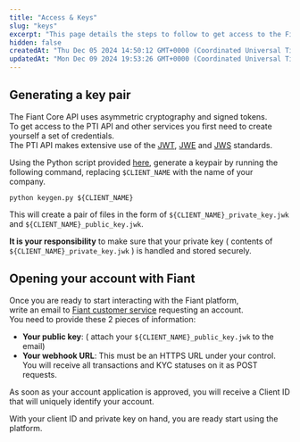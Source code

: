 ```yaml
---
title: "Access & Keys"
slug: "keys"
excerpt: "This page details the steps to follow to get access to the Fiant platform."
hidden: false
createdAt: "Thu Dec 05 2024 14:50:12 GMT+0000 (Coordinated Universal Time)"
updatedAt: "Mon Dec 09 2024 19:53:26 GMT+0000 (Coordinated Universal Time)"
---
```

## Generating a key pair

The Fiant Core API uses asymmetric cryptography and signed tokens.  
To get access to the PTI API and other services you first need to create yourself a set of credentials.  
The PTI API makes extensive use of the [JWT](https://tools.ietf.org/html/rfc7519), [JWE](https://datatracker.ietf.org/doc/rfc7516) and [JWS](https://tools.ietf.org/html/rfc7515) standards.

Using the Python script provided [here](https://github.com/provenancetech/pti-docs/tree/master/utils/keygen.py), generate a keypair by running the following command, replacing `$CLIENT_NAME` with the name of your company.

```shell
python keygen.py ${CLIENT_NAME}
```

This will create a pair of files in the form of `${CLIENT_NAME}_private_key.jwk` and `${CLIENT_NAME}_public_key.jwk`.

**It is your responsibility** to make sure that your private key ( contents of `${CLIENT_NAME}_private_key.jwk` ) is handled and stored securely.

## Opening your account with Fiant

Once you are ready to start interacting with the Fiant platform,  
write an email to [Fiant customer service](mailto:customerservice@provenancetech.io) requesting an account.  
You need to provide these 2 pieces of information:

- **Your public key**: ( attach your `${CLIENT_NAME}_public_key.jwk` to the email)
- **Your webhook URL**: This must be an HTTPS URL under your control. You will receive all transactions and KYC statuses on it as POST requests.

As soon as your account application is approved, you will receive a Client ID that will uniquely identify your account.

With your client ID and private key on hand, you are ready start using the platform.
